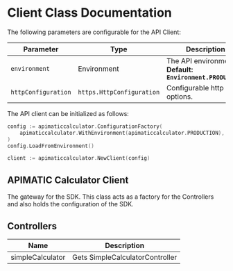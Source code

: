 
# Client Class Documentation

The following parameters are configurable for the API Client:

| Parameter | Type | Description |
|  --- | --- | --- |
| `environment` | Environment | The API environment. <br> **Default: `Environment.PRODUCTION`** |
| `httpConfiguration` | `https.HttpConfiguration` | Configurable http client options. |

The API client can be initialized as follows:

```go
config := apimaticcalculator.ConfigurationFactory(
    apimaticcalculator.WithEnvironment(apimaticcalculator.PRODUCTION),
)
config.LoadFromEnvironment()

client := apimaticcalculator.NewClient(config)
```

## APIMATIC Calculator Client

The gateway for the SDK. This class acts as a factory for the Controllers and also holds the configuration of the SDK.

## Controllers

| Name | Description |
|  --- | --- |
| simpleCalculator | Gets SimpleCalculatorController |

